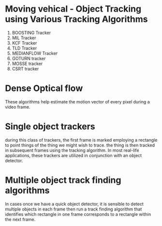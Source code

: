 # Moving vehical - Object Tracking using Various Tracking Algorithms
1) BOOSTING Tracker
2) MIL Tracker
3) KCF Tracker
4) TLD Tracker
5) MEDIANFLOW Tracker
6) GOTURN tracker
7) MOSSE tracker
8) CSRT tracker

# Dense Optical flow
These algorithms help estimate the motion vector of every pixel during a video frame.

# Single object trackers
during this class of trackers, the first frame is marked employing a rectangle to point things of the thing we might wish to trace. the thing is then tracked in subsequent frames using the tracking algorithm. In most real-life applications, these trackers are utilized in conjunction with an object detector.

# Multiple object track finding algorithms
In cases once we have a quick object detector, it is sensible to detect multiple objects in each frame then run a track finding algorithm that identifies which rectangle in one frame corresponds to a rectangle within the next frame.

